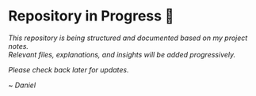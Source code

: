 # Repository in Progress 🚧

*This repository is being structured and documented based on my project notes.*  
*Relevant files, explanations, and insights will be added progressively.*

*Please check back later for updates.*

~ *Daniel*
